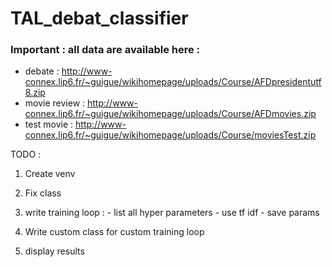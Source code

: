 # TAL_debat_classifier

### Important : all data are available here : 

- debate : http://www-connex.lip6.fr/~guigue/wikihomepage/uploads/Course/AFDpresidentutf8.zip
- movie review : http://www-connex.lip6.fr/~guigue/wikihomepage/uploads/Course/AFDmovies.zip
- test movie : http://www-connex.lip6.fr/~guigue/wikihomepage/uploads/Course/moviesTest.zip



TODO : 

1) Create venv 
2) Fix class 
3) write training loop : 
        - list all hyper parameters 
        - use tf idf
        - save params

4) Write custom class for custom training loop
5) display results
